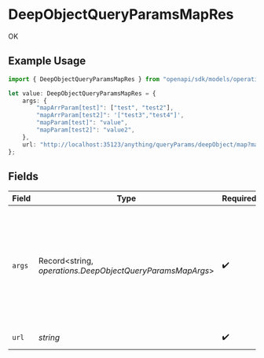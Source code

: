 # DeepObjectQueryParamsMapRes

OK

## Example Usage

```typescript
import { DeepObjectQueryParamsMapRes } from "openapi/sdk/models/operations";

let value: DeepObjectQueryParamsMapRes = {
    args: {
        "mapArrParam[test]": ["test", "test2"],
        "mapArrParam[test2]": '["test3","test4"]',
        "mapParam[test]": "value",
        "mapParam[test2]": "value2",
    },
    url: "http://localhost:35123/anything/queryParams/deepObject/map?mapArrParam[test2]=test3&mapArrParam[test2]=test4&mapArrParam[test]=test&mapArrParam[test]=test2&mapParam[test2]=value2&mapParam[test]=value",
};
```

## Fields

| Field                                                                                                                                                                                                   | Type                                                                                                                                                                                                    | Required                                                                                                                                                                                                | Description                                                                                                                                                                                             | Example                                                                                                                                                                                                 |
| ------------------------------------------------------------------------------------------------------------------------------------------------------------------------------------------------------- | ------------------------------------------------------------------------------------------------------------------------------------------------------------------------------------------------------- | ------------------------------------------------------------------------------------------------------------------------------------------------------------------------------------------------------- | ------------------------------------------------------------------------------------------------------------------------------------------------------------------------------------------------------- | ------------------------------------------------------------------------------------------------------------------------------------------------------------------------------------------------------- |
| `args`                                                                                                                                                                                                  | Record<string, *operations.DeepObjectQueryParamsMapArgs*>                                                                                                                                               | :heavy_check_mark:                                                                                                                                                                                      | N/A                                                                                                                                                                                                     | {<br/>"mapArrParam[test]": [<br/>"test",<br/>"test2"<br/>],<br/>"mapArrParam[test2]": [<br/>"test3",<br/>"test4"<br/>],<br/>"mapParam[test]": "value",<br/>"mapParam[test2]": "value2"<br/>}            |
| `url`                                                                                                                                                                                                   | *string*                                                                                                                                                                                                | :heavy_check_mark:                                                                                                                                                                                      | N/A                                                                                                                                                                                                     | http://localhost:35123/anything/queryParams/deepObject/map?mapArrParam[test2]=test3&mapArrParam[test2]=test4&mapArrParam[test]=test&mapArrParam[test]=test2&mapParam[test2]=value2&mapParam[test]=value |